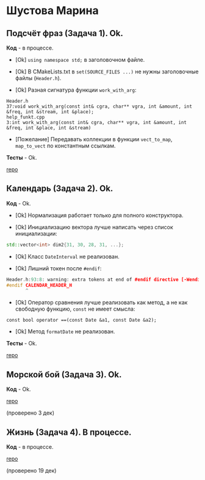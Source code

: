 # Шустова Марина

## Подсчёт фраз (Задача 1). Ok.

**Код** - в процессе.

- [Ok] `using namespace std;` в заголовочном файле.

- [Ok] В CMakeLists.txt в `set(SOURCE_FILES ...)` не нужны заголовочные файлы (`Header.h`).

- [Ok] Разная сигнатура функции `work_with_arg`:

```
Header.h
37:void work_with_arg(const int& cgra, char** vgra, int &amount, int &freq, int &stream, int &place);
help_funkt.cpp
3:int work_with_arg(const int& cgra, char** vgra, int &amount, int &freq, int &place, int &stream)
```

- [Пожелание] Передавать коллекции в функции `vect_to_map`, `map_to_vect` по константным ссылкам.

**Тесты** - Ok.

[repo](https://bitbucket.org/shustova_oop/room_with_project)

## Календарь (Задача 2). Ok.

**Код** - Ok.

- [Ok] Нормализация работает только для полного конструктора.

- [Ok] Инициализацию вектора лучше написать через список инициализации:
```C++
std::vector<int> dim2{31, 30, 28, 31, ...};
```

- [Ok] Класс `DateInterval` не реализован.

- [Ok] Лишний токен после `#endif`:
```C++
Header.h:93:8: warning: extra tokens at end of #endif directive [-Wendif-labels]
#endif CALENDAR_HEADER_H
       ^
```

- [Ok] Оператор сравнения лучше реализовать как метод, а не как свободную функцию, `const` не имеет смысла:
```
const bool operator ==(const Date &a1, const Date &a2);
```

- [Ok] Метод `formatDate` не реализован.

**Тесты** - Ok.

[repo](https://bitbucket.org/shustova_oop/calendar)

## Морской бой (Задача 3). Ok.

**Код** - Ok.

[repo](https://bitbucket.org/shustova_oop/battleship)

(проверено 3 дек)

## Жизнь (Задача 4). В процессе.

**Код** - в процессе.

[repo](https://bitbucket.org/shustova_oop/life)

(проверено 19 дек)
